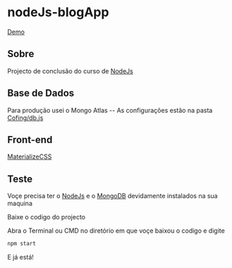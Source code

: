 # nodeJs-blogApp
[Demo](http://caf3nodeblog.herokuapp.com)

## Sobre
Projecto de conclusão do curso de [NodeJs](https://www.youtube.com/playlist?list=PLJ_KhUnlXUPtbtLwaxxUxHqvcNQndmI4B)

## Base de Dados
Para produção usei o Mongo Atlas 
 -- As configurações estão na pasta [Cofing/db.js](https://github.com/caf-3/nodeJs-blogApp/blob/master/config/db.js)

## Front-end
[MaterializeCSS](https://materializecss.com)

## Teste
Voçe precisa ter o [NodeJs](https://nodejs.org) e o [MongoDB](http://mongodb.com) devidamente instalados na sua maquina

Baixe o codigo do projecto 

Abra o Terminal ou CMD no diretório em que voçe baixou o codigo e digite
```bash
npm start
```
E já está!

